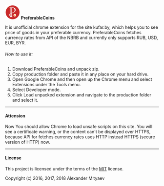 ![PreferableCoins](source/icon_48.png)   **PreferableCoins**

It is unofficial chrome extension for the site kufar.by, which helps you to see price of goods in your preferable currency. PreferableCoins fetches currency rates from API of the NBRB and currently only supports RUB, USD, EUR, BYR.

###### How to use it:

1. Download PreferableCoins and unpack zip.
2. Copy production folder and paste it in any place on your hard drive.
3. Open Google Chrome and then open up the Chrome menu and select Extensions under the Tools menu.
4. Select Developer mode.
5. Click Load unpacked extension and navigate to the production folder and select it.

***
#### Attension

Now You should allow Chrome to load unsafe scripts on this site. You will see a certificate warning, or  the content can't be displayed over HTTPS, because API for fetches currency rates uses HTTP instead HTTPS (secure version of HTTP) now.

***
#### License

This project is licensed under the terms of the [MIT](https://opensource.org/licenses/MIT) license.

Copyright (c) 2016, 2017, 2018 Alexander Mityaev
